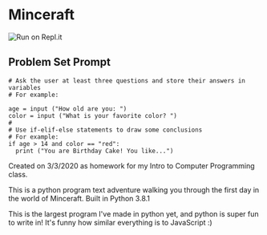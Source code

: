 # Minceraft
![Run on Repl.it](https://repl.it/badge/github/@jamesjpk123/Minceraft)
## Problem Set Prompt
```python3
# Ask the user at least three questions and store their answers in variables
# For example: 

age = input ("How old are you: ")
color = input ("What is your favorite color? ")
#
# Use if-elif-else statements to draw some conclusions
# For example: 
if age > 14 and color == "red":
  print ("You are Birthday Cake! You like...")
```

Created on 3/3/2020 as homework for my Intro to Computer Programming class.

This is a python program text adventure walking you through the first day in the world of Minceraft. Built in Python 3.8.1

This is the largest program I've made in python yet, and python is super fun to write in! It's funny how similar everything is to JavaScript :) 
